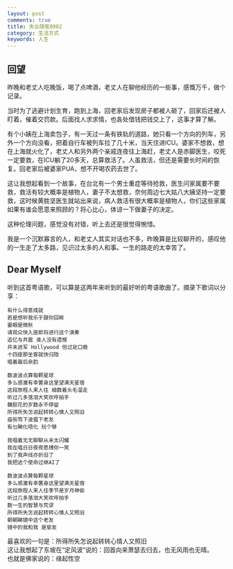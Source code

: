 ```yaml
---
layout: post
comments: true
title: 失业随笔0902
category: 生活方式
keywords: 人生
---
```


## 回望
昨晚和老丈人吃晚饭，喝了点啤酒，老丈人在聊他经历的一些事，感慨万千，做个记录。<br>

当时为了逃避计划生育，跑到上海，回老家后发现房子都被人砸了，回家后还被人盯着，催着交罚款。后面找人求求情，也各处借钱把钱交上了，这事才算了解。<br>

有个小姨在上海卖包子，有一天过一条有铁轨的道路，她只看一个方向的列车，另外一个方向没看，把着自行车被列车拉了几十米，当天住进ICU。婆家不想救，想在上海就火化了，老丈人和另外两个亲戚连夜往上海赶，老丈人是赤脚医生，咬死一定要救，在ICU躺了20多天，总算救活了。人虽救活，但还是需要长时间的恢复。回老家后被婆家PUA，想不开喝农药去世了。<br>

这让我想起看到一个故事，在台北有一个男士重症等待抢救，医生问家属要不要救，救活有较大概率是植物人，妻子不太想救，奈何周边七大姑八大姨坚持一定要救，这时候黄胜坚医生就站出来说，病人救活有很大概率是植物人，你们这些家属如果有谁会愿意来照顾的？将心比心，体谅一下做妻子的决定。<br>

这种伦理问题，感觉没有对错，听上去还是很觉得惋惜。<br>

我是一个沉默寡言的人，和老丈人其实对话也不多，昨晚算是比较聊开的，感叹他的一生走了太多路，见识过太多的人和事。一生的路走的太幸苦了。

## Dear Myself
听到这首粤语歌，可以算是这两年来听到的最好听的粤语歌曲了。摘录下歌词以分享：
```
有什么得意成就
若是想听我乐于跟你回眸
霎眼是微秋
请观众快入座即将进行这个演奏
追忆与共震 谁人没有遗憾
并未进军 Hollywood 但过足口瘾
十四座那坐客就快归隐
唱着最后余韵

数波波点算每颗星球
多么感激有幸置身这里望满天星宿
这段旅程人来人往 细数着头毛溜走
听过几多落泪大笑欢呼拍手
黐胶花的岁数永不停留
所得所失怎说起转转心情人又照旧
庙街笃下波揾下老友
有乜睇化唔化 玩个够

我唱着无无聊聊从未太闪耀
我在唱日日夜夜愿搏你一笑
到了我声线亦折旧了
我把这个使命过继AI了

数波波点算每颗星球
多么感激有幸置身这里望满天星宿
这段旅程人来人往季节是岁月神偷
听过几多落泪大笑欢呼拍手
数一生的智慧与荒谬
所得所失怎说起转转心情人又照旧
朝朝睇镜中这个老友
镜中的我和我 是挚友
```

最喜欢的一句是：所得所失怎说起转转心情人又照旧<br>
这让我想起了东坡在“定风波”说的：回首向来萧瑟去归去，也无风雨也无晴。<br>
也就是佛家说的：缘起性空
